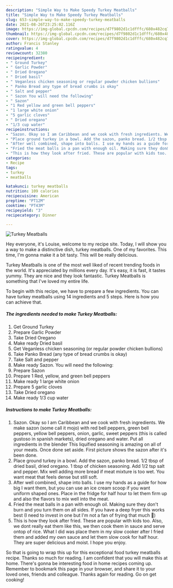 ```yaml
---
description: "Simple Way to Make Speedy Turkey Meatballs"
title: "Simple Way to Make Speedy Turkey Meatballs"
slug: 653-simple-way-to-make-speedy-turkey-meatballs
date: 2021-08-26T23:25:02.116Z
image: https://img-global.cpcdn.com/recipes/d7f9802d1c1dfffc/680x482cq70/turkey-meatballs-recipe-main-photo.jpg
thumbnail: https://img-global.cpcdn.com/recipes/d7f9802d1c1dfffc/680x482cq70/turkey-meatballs-recipe-main-photo.jpg
cover: https://img-global.cpcdn.com/recipes/d7f9802d1c1dfffc/680x482cq70/turkey-meatballs-recipe-main-photo.jpg
author: Francis Stanley
ratingvalue: 4
reviewcount: 32380
recipeingredient:
- " Ground Turkey"
- " Garlic Powder"
- " Dried Oregano"
- " Dried basil"
- " Veganless chicken seasoning or regular powder chicken bullions"
- " Panko Bread any type of bread crumbs is okay"
- " Salt and pepper"
- " Sazon You will need the following"
- " Sazon"
- "1 Red yellow and green bell peppers"
- "1 large white onion"
- "5 garlic cloves"
- " Dried oregano"
- "1/3 cup water"
recipeinstructions:
- "Sazon. Okay so I am Caribbean and we cook with fresh ingredients. We make sazon (some call it mojo) with red bell peppers, green bell peppers, yellow bell peppers, onion, garlic, sweet peppers (this is called gustoso in spanish markets), dried oregano and water. Put all ingredients in the blender This liquified seasoning is amazing on all of your meats. Once done set aside. First picture shows the sazon after it&#39;s been done."
- "Place ground turkey in a bowl. Add the sazon, panko bread. 1/2 tbsp of dried basil, dried oregano. 1 tbsp of chicken seasoning. Add 1/2 tsp salt and pepper. Mix well adding more bread if meat mixture is too wet. You want meat that feels dense but still soft."
- "After well combined, shape into balls. I use my hands as a guide for how big I want them, but you can use an ice cream scoop if you want uniform shaped ones. Place in the fridge for half hour to let them firm up and also the flavors to mix well into the meat."
- "Fried the meat balls in a pan with enough oil. Making sure they don&#39;t burn and you turn them on all sides. If you have a deep fryer this works best (I need to invest in one but I&#39;m not a fan of frying that much 🤣)"
- "This is how they look after fried. These are popular with kids too. Also, we dont really eat them like this, we then cook them in sauce and serve ontop of rice. What I did was place them in my slow cooker after I fried them and added my own sauce and let them slow cook for half hour. They are super delicious and moist. I hope you enjoy."
categories:
- Recipe
tags:
- turkey
- meatballs

katakunci: turkey meatballs 
nutrition: 109 calories
recipecuisine: American
preptime: "PT12M"
cooktime: "PT43M"
recipeyield: "3"
recipecategory: Dinner

---
```



![Turkey Meatballs](https://img-global.cpcdn.com/recipes/d7f9802d1c1dfffc/680x482cq70/turkey-meatballs-recipe-main-photo.jpg)

Hey everyone, it's Louise, welcome to my recipe site. Today, I will show you a way to make a distinctive dish, turkey meatballs. One of my favorites. This time, I'm gonna make it a bit tasty. This will be really delicious.



Turkey Meatballs is one of the most well liked of recent trending foods in the world. It's appreciated by millions every day. It's easy, it is fast, it tastes yummy. They are nice and they look fantastic. Turkey Meatballs is something that I've loved my entire life.


To begin with this recipe, we have to prepare a few ingredients. You can have turkey meatballs using 14 ingredients and 5 steps. Here is how you can achieve that.

<!--inarticleads1-->

##### The ingredients needed to make Turkey Meatballs:

1. Get  Ground Turkey
1. Prepare  Garlic Powder
1. Take  Dried Oregano
1. Make ready  Dried basil
1. Get  Veganless chicken seasoning (or regular powder chicken bullions)
1. Take  Panko Bread (any type of bread crumbs is okay)
1. Take  Salt and pepper
1. Make ready  Sazon. You will need the following:
1. Prepare  Sazon
1. Prepare 1 Red, yellow, and green bell peppers
1. Make ready 1 large white onion
1. Prepare 5 garlic cloves
1. Take  Dried oregano
1. Make ready 1/3 cup water




<!--inarticleads2-->

##### Instructions to make Turkey Meatballs:

1. Sazon. Okay so I am Caribbean and we cook with fresh ingredients. We make sazon (some call it mojo) with red bell peppers, green bell peppers, yellow bell peppers, onion, garlic, sweet peppers (this is called gustoso in spanish markets), dried oregano and water. Put all ingredients in the blender This liquified seasoning is amazing on all of your meats. Once done set aside. First picture shows the sazon after it&#39;s been done.
1. Place ground turkey in a bowl. Add the sazon, panko bread. 1/2 tbsp of dried basil, dried oregano. 1 tbsp of chicken seasoning. Add 1/2 tsp salt and pepper. Mix well adding more bread if meat mixture is too wet. You want meat that feels dense but still soft.
1. After well combined, shape into balls. I use my hands as a guide for how big I want them, but you can use an ice cream scoop if you want uniform shaped ones. Place in the fridge for half hour to let them firm up and also the flavors to mix well into the meat.
1. Fried the meat balls in a pan with enough oil. Making sure they don&#39;t burn and you turn them on all sides. If you have a deep fryer this works best (I need to invest in one but I&#39;m not a fan of frying that much 🤣)
1. This is how they look after fried. These are popular with kids too. Also, we dont really eat them like this, we then cook them in sauce and serve ontop of rice. What I did was place them in my slow cooker after I fried them and added my own sauce and let them slow cook for half hour. They are super delicious and moist. I hope you enjoy.




So that is going to wrap this up for this exceptional food turkey meatballs recipe. Thanks so much for reading. I am confident that you will make this at home. There's gonna be interesting food in home recipes coming up. Remember to bookmark this page in your browser, and share it to your loved ones, friends and colleague. Thanks again for reading. Go on get cooking!
